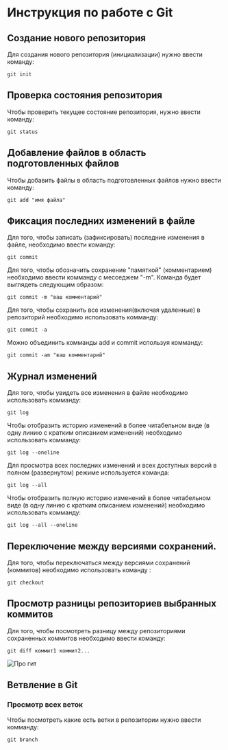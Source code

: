 # Инструкция по работе с Git

## Создание нового репозитория 
Для создания нового репозитория (инициализации) нужно ввести команду: 

    git init

## Проверка состояния репозитория 

Чтобы проверить текущее состояние репозитория, нужно ввести команду: 
   
    git status
## Добавление файлов в область подготовленных файлов

Чтобы добавить файлы в область подготовленных файлов нужно ввести команду: 
   
    git add "имя файла"

## Фиксация последних изменений в файле

Для того, чтобы записать (зафиксировать) последние изменения в файле, необходимо ввести команду: 

    git commit

Для того, чтобы обозначить сохранение "памяткой" (комментарием) необходимо ввести комманду с месседжем "-m". Команда будет выглядеть следующим образом:

    git commit -m "ваш комментарий"

Для того, чтобы сохранить все изменения(включая удаленные) в репозиторий необходимо использовать комманду:

    git commit -a 

Можно объединить комманды add и сommit используя комманду:

    git commit -am "ваш комментарий"

## Журнал изменений

Для того, чтобы увидеть все изменения в файле необходимо использовать комманду: 

    git log

Чтобы отобразить историю изменений в более читабельном виде (в одну линию с кратким описанием изменений) необходимо использовать комманду: 

    git log --oneline 

Для просмотра всех последних изменений и всех доступных версий в полном (развернутом) режиме используется команда: 

    git log --all

Чтобы отобразить полную историю изменений в более читабельном виде (в одну линию с кратким описанием изменений) необходимо использовать комманду:

    git log --all --oneline

## Переключение между версиями сохранений. 

Для того, чтобы переключаться между версиями сохранений (коммитов) необходимо использовать команду : 

    git checkout

## Просмотр разницы репозиториев выбранных коммитов 

Для того, чтобы посмотреть разницу между репозиториями сохраненных коммитов необходимо ввести команду: 

    git diff коммит1 коммит2...


![Про гит](merge.png)



## Ветвление в Git 

### Просмотр всех веток 

Чтобы посмотреть какие есть ветки в репозитории нужно ввести комманду: 

    git branch
    